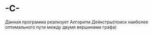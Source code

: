# -C-
Данная программа реализует Алгоритм Дейкстры(поиск наиболее оптимального пути между двумя вершинами графа)

